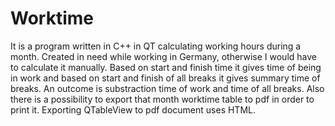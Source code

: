 # Worktime
It is a program written in C++ in QT calculating working hours during a month. Created in need while working in Germany, otherwise I would have to calculate it manually. Based on start and finish time it gives time of being in work and based on start and finish of all breaks it gives summary time of breaks. An outcome is substraction time of work and time of all breaks. Also there is a possibility to export that month worktime table to pdf in order to print it. Exporting QTableView to pdf document uses HTML.
